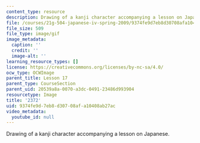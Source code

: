 ```yaml
---
content_type: resource
description: Drawing of a kanji character accompanying a lesson on Japanese.
file: /courses/21g-504-japanese-iv-spring-2009/9374fe9d7eb8d30708afa10408ab27ac_2372.gif
file_size: 509
file_type: image/gif
image_metadata:
  caption: ''
  credit: ''
  image-alt: ''
learning_resource_types: []
license: https://creativecommons.org/licenses/by-nc-sa/4.0/
ocw_type: OCWImage
parent_title: Lesson 17
parent_type: CourseSection
parent_uid: 20539a8a-0070-a3dc-0491-23486d993904
resourcetype: Image
title: '2372'
uid: 9374fe9d-7eb8-d307-08af-a10408ab27ac
video_metadata:
  youtube_id: null
---
```

Drawing of a kanji character accompanying a lesson on Japanese.